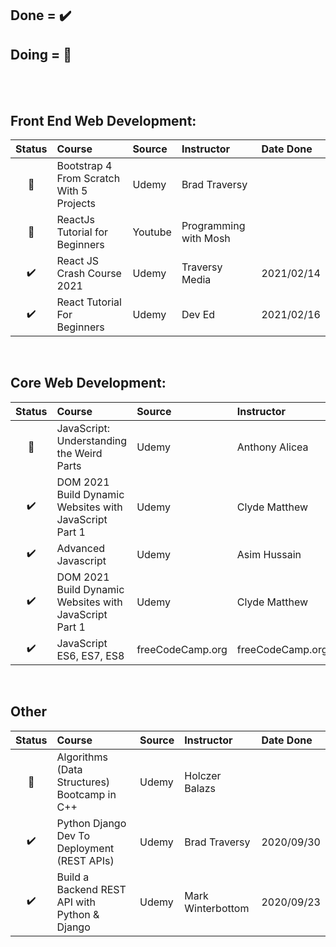 ## Done = ✔️
## Doing = 🔶
<br>
<br>


## Front End Web Development:
| Status | Course | Source | Instructor | Date Done |
| :---: | :---| :----- | :----- | :----- |
| 🔶 | Bootstrap 4 From Scratch With 5 Projects | Udemy | Brad Traversy |  |
| 🔶 | ReactJs Tutorial for Beginners | Youtube | Programming with Mosh |  |
| ✔️ | React JS Crash Course 2021 | Udemy | Traversy Media | 2021/02/14|
| ✔️ | React Tutorial For Beginners | Udemy| Dev Ed | 2021/02/16 |
<br>


## Core Web Development:
| Status | Course | Source | Instructor | Date Done |
| :---: | :--- | :----- | :-----| :----- |
| 🔶 | JavaScript: Understanding the Weird Parts | Udemy | Anthony Alicea |  |
| ✔️ | DOM 2021 Build Dynamic Websites with JavaScript Part 1 | Udemy | Clyde Matthew | 2021/05/29 |
| ✔️ | Advanced Javascript | Udemy | Asim Hussain | 2021/03/24 |
| ✔️ | DOM 2021 Build Dynamic Websites with JavaScript Part 1 | Udemy | Clyde Matthew | 2021/03/17 |
| ✔️ | JavaScript ES6, ES7, ES8 | freeCodeCamp.org | freeCodeCamp.org | 2021/02/21|
<br>


## Other
| Status | Course | Source | Instructor | Date Done |
| :---: | :--- | :----- | :----- | :----- |
| 🔶 | Algorithms (Data Structures) Bootcamp in C++ | Udemy | Holczer Balazs |  |
| ✔️ | Python Django Dev To Deployment (REST APIs) | Udemy | Brad Traversy | 2020/09/30 |
| ✔️ | Build a Backend REST API with Python & Django | Udemy | Mark Winterbottom | 2020/09/23|
<br>
